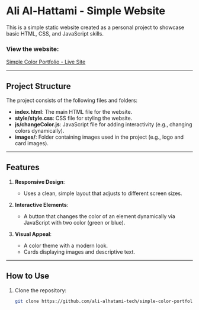 # Ali Al-Hattami - Simple Website

This is a simple static website created as a personal project to showcase basic HTML, CSS, and JavaScript skills.

### View the website:
[Simple Color Portfolio - Live Site](https://ali-alhatami-tech.github.io/simple-color-portfolio/)

---

## Project Structure

The project consists of the following files and folders:

- **index.html**: The main HTML file for the website.
- **style/style.css**: CSS file for styling the website.
- **js/changeColor.js**: JavaScript file for adding interactivity (e.g., changing colors dynamically).
- **images/**: Folder containing images used in the project (e.g., logo and card images).

---

## Features

1. **Responsive Design**:
   - Uses a clean, simple layout that adjusts to different screen sizes.

2. **Interactive Elements**:
   - A button that changes the color of an element dynamically via JavaScript with two color (green or blue).

3. **Visual Appeal**:
   - A color theme with a modern look.
   - Cards displaying images and descriptive text.

---

## How to Use

1. Clone the repository:
   ```bash
   git clone https://github.com/ali-alhatami-tech/simple-color-portfolio.git
